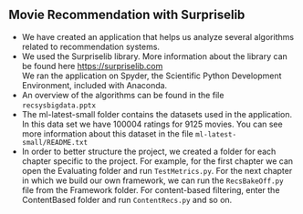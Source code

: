 
## Movie Recommendation with Surpriselib 

- We have created an application that helps us analyze several algorithms related to recommendation systems. 
-  We used the Surpriselib library. More information about the library can be found here https://surpriselib.com  
We ran the application on Spyder, the Scientific Python Development Environment, included with Anaconda. 
- An overview of the algorithms can be found in the file ```recsysbigdata.pptx```
- The ml-latest-small folder contains the datasets used in the application. In this data set we have 100004 ratings for 9125 movies. You can see more information about this dataset in the file ```ml-latest-small/README.txt```
- In order to better structure the project, we created a folder for each chapter specific to the project. 
For example, for the first chapter we can open the Evaluating folder and run ```TestMetrics.py```.
For the next chapter in which we build our own framework, we can run the ```RecsBakeOff.py``` file from the Framework folder.
For content-based filtering, enter the ContentBased folder and run ```ContentRecs.py``` and so on.


